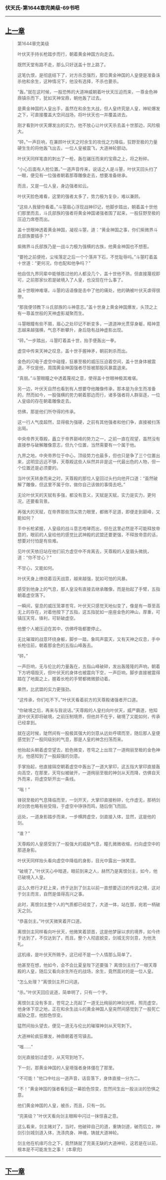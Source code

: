 ### 伏天氏-第1644章完美级-69书吧

--------
[上一章](./492a832fb8dbb8c6c0c39f9351cfd0b5.md)
--------


>
>
>
>第1644章完美级
>
>叶伏天手持长枪踏步而行，朝着黄金神国方向走去。
>
>既然天堂有路不走，那么只好送盖十世上路了。
>
>这笔仇恨，是彻底结下了，对方杀念强烈，那位黄金神国的人皇便是准备诛杀他和余生，这种情况下，他没有选择，不杀也要杀。
>
>“轰。”就在这时候，一股恐怖的大道神威朝着叶伏天压迫而来，一尊金色神鼎镇杀而下，犹如天神宝鼎，朝他轰了过去。
>
>是黄金神国的人皇出手，虽然在和余生大战，但人皇终究是人皇，神轮爆发之下，可直接覆盖大空间战场，将叶伏天也一并覆盖进去。
>
>刚才看到叶伏天爆发出的实力，他不放心让叶伏天杀去盖十世那边，风险极大。
>
>“砰。”一声巨响，在兼顾叶伏天之时余生的攻伐之力降临，狂野至极的力量硬生生的将他轰飞出去，一位人皇被震飞，大道神轮颤动。
>
>叶伏天同样笔直的刺出了一枪，轰在碾压而来的宝鼎之上，将之粉碎。
>
>“小心后面有人抢位置。”一道声音传来，说话之人是斗曌，叶伏天回头扫了一眼，便见有一位强者朝着那尊雕像走去，想要准备继承。
>
>而且，又是一位人皇，身边强者如云。
>
>叶伏天脸色难看，这里的强者太多了，势力极为复杂，难以兼顾。
>
>“这些人我替你看着。”斗曌眉心浮现战神印记，他脚步踏出，朝着盖十世他们那里而去，斗氏部族的强者将黄金神国诸强者围了起来，一股狂野至极的压迫力席卷而出。
>
>盖十世眼神透着黄金神国，凝视斗曌，道：“黄金神国之事，你们紫微界斗氏部族要插手？”
>
>紫微界斗氏部族乃是一战斗力极为强横的古族，他黄金神国也不想惹。
>
>“要抢之前便抢，尘埃落定之后一个个落井下石，不觉耻辱吗。”斗曌盯着盖十世道：“更何况，你也配和他争吗？”
>
>他自信九界同辈中能够胜过他的人都没几个，盖十世他不熟，但直接蔑视即可，之前那家伙若是破境入了人皇，也没现在什么事了。
>
>盖十世眼神难堪，斗曌的话语像是击中了他的痛处，他的确被叶伏天虐得很惨。
>
>“那我便领教下斗氏部族的斗神意志。”盖十世身上黄金神国爆发，头顶之上有一尊盖世般的天神虚影凝聚而生。
>
>斗曌眼瞳有些不屑，眉心之处印记不断变多，一道道神光贯穿身躯，精神意志越来越强横，气息不断攀升，身后隐有战神虚影出现。
>
>“砰。”一步踏出，斗曌盯着盖十世，抬手便轰出一拳。
>
>虚空中传来天神之叹息，盖十世手握神矛，朝前刺杀而出。
>
>金色的闪电于虚空中碰撞，狂暴至极的威压压迫着空间，盖十世身体被震退，不仅是他，周围黄金神国强者尽皆被那股风暴震退来。
>
>“真弱。”斗曌眼瞳之中透着蔑视之意，使得盖十世眼神极其难堪。
>
>另一边，叶伏天自然也看到有人想要夺他雕像传承，那本是为余生而准备的，然而如今，一股强横的势力朝着那边而行，诸多强者将人群驱逐，一位人皇级的存在朝着雕像走去。
>
>仿佛，那是他们所夺得的传承。
>
>这一行人气度超然，显得极为强硬，之前有其他强者和他们争，直接被扫荡出局。
>
>中央帝界天尊殿，矗立于帝界巅峰的势力之一，之前一直在观望，虽然没有直接参与破解雕像意志，但九个位置，当然需要有一个属于他。
>
>九界之地，中央帝界位于中心，顶级势力也最多，但也只是争了三个位置出来，这明显远远不够，天尊殿这些人纵然并非是这一代最出色的人物，但一个位置还是必须要的。
>
>当叶伏天转身而来之时，天尊殿的那位人皇回过头扫向他开口道：“虽然破解了雕像，但这里不属于你，做你自己该做的事情去吧。”
>
>无论叶伏天的天赋有多强，都没有意义，天赋是天赋，实力是实力，更何况，还要看背景。
>
>再强大的天赋，在帝界那些顶尖势力眼里，都微不足道，即便走到巅峰，又能如何？
>
>手中长枪紧握，人皇级的战斗意志咆哮而出，但在这里必然是不可能释放帝意的，眼前的人皇给他的感觉比武神殿的武盟还要更强，不释放帝意的话，想要对付怕是有些难。
>
>见叶伏天依旧站在他们前方虚空中不肯离去，天尊殿的人皇眉头微挑，道：“你不甘心？”
>
>不甘心，又能如何。
>
>叶伏天身上缭绕着滔天战意，越来越强，犹如可怕的风暴。
>
>感受到他身上的气息，那人皇没有直接去继承雕像，而是抬起了手臂，五指朝着虚空落下。
>
>一瞬间，窒息的威压笼罩苍穹，叶伏天只感觉天地似变了，像是有一尊至高无上的存在，对着他按下了五指，这五指犹如一座座金色的神山，厚重，可镇压天穹，锋利，可斩破虚空。
>
>他整个人被压迫在其中，仿佛呼吸都要停止。
>
>无比璀璨的战意环绕身躯，脚步一踏，象鸣声震天，又有天神之叹息，手中长枪往前，朝着那金色的五指山峰轰去。
>
>“砰。”
>
>一声巨响，无与伦比的力量轰在，五指山峰破碎，发出轰隆隆的声响，朝着下方坍塌毁灭，但叶伏天的身体也被震向下空，一声巨响，脚步直接被震得踏在了地面之上，握着长枪的手臂都微微颤动着。
>
>果然，比武盟的实力更强劲。
>
>“这传承，你们吃不下。”叶伏天看着前方的天尊殿诸强者开口道。
>
>“你破境之后，再来与我说话。”天尊殿的人皇扫向叶伏天，威严霸道，他知道叶伏天即将破境，之前压制境界，但他并不在乎，破境了又能如何，传承已经拿到。
>
>就在这时候，陡然间有一股极其强大的剑意从远处呼啸而至，随后那人皇便感觉到了一股同级别的气息，那是人皇的神念扫荡而来。
>
>他抬起头朝着虚空望去，脸色微变，苍穹之上出现了一道绚丽至极的金色神光，他感知到了一股超强的剑意。
>
>手掌抬起，他直接隔空朝着虚空中轰出了一道大掌印，这五指大掌印直接轰向高空，在那里，天穹似被破开，一道绚丽至极的神剑从天而降，仿佛自天外而来，将虚空斩开出一条线。
>
>“嗡！”
>
>锋锐至极的气息降临而至，一剑开天，大掌印直接粉碎，化作虚无，那柄剑的剑势也略有些受阻，于虚空中铮铮而鸣，随后倒飞而回。
>
>远处，一道身影踏步而来，一步横跨虚空，剑直接入体，显然，这是他的剑。
>
>“谁？”
>
>天尊殿的人皇感受到了一股强大的威胁气息，瞳孔微微收缩，扫向虚空中的那道身影。
>
>叶伏天同样抬头看向虚空中降临的身影，目光中露出一抹笑意。
>
>“破境了。”叶伏天心中暗道，眼前到来之人，赫然乃是离恨剑主，如今，他已破境入人皇。
>
>这么久修行才赶上来，终于达到了剑主以前一直想要迈过的传说之境，这对于剑主而言，自然是值得高兴之事。
>
>此时，离恨剑主整个人的气质都已经变了，大道一体，站在那，宛若一柄破天之剑。
>
>“恭喜剑主。”叶伏天微笑着开口道。
>
>离恨剑主同样看向叶伏天，他微笑着颔首，这是他梦寐以求的境界，如今终于达到了，不仅达到了，而且，整个人彻底蜕变，剑城无穷剑意，为他洗礼。
>
>这机缘，是叶伏天所赐予，这已经不是一个人情那么简单了。
>
>他甚至在想，他如今，会不会比夏皇陛下还要强？
>离恨剑主扫了一眼天尊殿的人皇，随后又看向余生所在的战场，余生，竟然面对的是一位人皇。
>
>“怎么处理？”离恨剑主开口问道。
>
>“杀。”叶伏天回应说道，简单明了，只有一个字。
>
>离恨剑主没有多言，苍穹之上亮起了一道无比绚丽的神剑光辉，照亮虚空，他身体下空之地，正在和余生战斗的黄金神国人皇突然间感觉到了一股死亡威胁之意，他脸色惊变。
>
>猛然间抬头望去，便见一道无与伦比的璀璨神剑从天穹刺下。
>
>大道神轮疯狂爆发，神鼎朝着苍穹镇去。
>
>“嗤……”
>
>剑光直接划过虚空，从天穹到地下。
>
>下一刻，那黄金神国的人皇境强者身体僵在了那里。
>
>“不可能！”他口中吐出一道声音，话音落下，身体直接一分为二。
>
>“不！”黄金神国的强者看到这一幕脸色惊变，忽然间生出一股淡淡的恐惧之意。
>
>他们黄金神国的人皇，被杀，而且，只有一剑。
>
>“完美级？”叶伏天看向剑主眼眸中闪过一抹惊喜之意。
>
>这么看来，剑主赌对了，当时，他破碎自己的道，重铸剑道，破而后立，神剑引剑城剑道入体，洗涤肉身、神魂，铸就大道神轮。
>
>剑主他在机缘巧合之下，竟然铸就了完美无缺的大道神轮，这若是在以前，根本是不可能发生之事！
>(本章完)
>
>

--------
[下一章](./e5aa2eda310e90f0e51e824e84635e70.md)
--------
